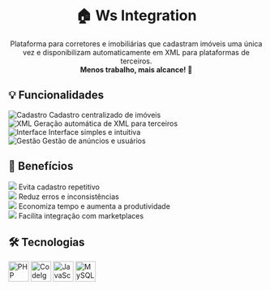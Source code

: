 <h1 align="center">🏠 Ws Integration</h1>

<p align="center">
  Plataforma para corretores e imobiliárias que cadastram imóveis uma única vez 
  e disponibilizam automaticamente em XML para plataformas de terceiros. <br>
  <strong>Menos trabalho, mais alcance! 🚀</strong>
</p>

<h2>💡 Funcionalidades</h2>
<p align="left">
  <img src="https://img.icons8.com/ios-filled/40/000000/folder-invoices.png" alt="Cadastro"/> Cadastro centralizado de imóveis <br>
  <img src="https://img.icons8.com/ios-filled/40/000000/xml-file.png" alt="XML"/> Geração automática de XML para terceiros <br>
  <img src="https://img.icons8.com/ios-filled/40/000000/user-interface.png" alt="Interface"/> Interface simples e intuitiva <br>
  <img src="https://img.icons8.com/ios-filled/40/000000/management.png" alt="Gestão"/> Gestão de anúncios e usuários
</p>

<h2>🚀 Benefícios</h2>
<p align="left">
  <img src="https://img.icons8.com/ios-filled/24/000000/no-copy.png"/> Evita cadastro repetitivo <br>
  <img src="https://img.icons8.com/ios-filled/24/000000/error.png"/> Reduz erros e inconsistências <br>
  <img src="https://img.icons8.com/ios-filled/24/000000/time.png"/> Economiza tempo e aumenta a produtividade <br>
  <img src="https://img.icons8.com/ios-filled/24/000000/api.png"/> Facilita integração com marketplaces
</p>

<h2>🛠️ Tecnologias</h2>
<p align="left">
  <img src="https://cdn.jsdelivr.net/gh/devicons/devicon/icons/php/php-original.svg" alt="PHP" width="40" height="40"/>
  <img src="https://cdn.jsdelivr.net/gh/devicons/devicon/icons/codeigniter/codeigniter-plain.svg" alt="CodeIgniter" width="40" height="40"/>
  <img src="https://cdn.jsdelivr.net/gh/devicons/devicon/icons/javascript/javascript-original.svg" alt="JavaScript" width="40" height="40"/>
  <img src="https://cdn.jsdelivr.net/gh/devicons/devicon/icons/mysql/mysql-original.svg" alt="MySQL" width="40" height="40"/>
</p>
